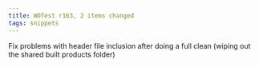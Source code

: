 ```yaml
---
title: WOTest r163, 2 items changed
tags: snippets
---
```


Fix problems with header file inclusion after doing a full clean (wiping out the shared built products folder)
